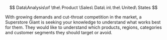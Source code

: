 $$  Data\Analysis\of \the\ Product \Sales\ Data\ in\ the\ United\ States  $$



With growing demands and cut-throat competition in the market, a Superstore Giant is seeking your knowledge to understand what works best for them. They would like to understand which products, regions, categories and customer segments they should target or avoid.
